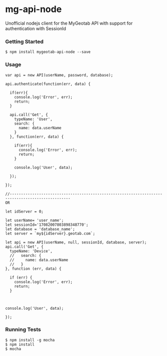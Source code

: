 # mg-api-node #

Unofficial nodejs client for the MyGeotab API with support for authentication with SessionId

### Getting Started ###

```
$ npm install mygeotab-api-node --save
```

### Usage ###
```
var api = new API(userName, password, database);

api.authenticate(function(err, data) {

  if(err){
    console.log('Error', err);
    return;
  }

  api.call('Get', {
    typeName: 'User',
    search: {
      name: data.userName
    }
  }, function(err, data) {

    if(err){
      console.log('Error', err);
      return;
    }

    console.log('User', data);

  });

});

//-------------------------------------------------------------------------------------------------
OR

let idServer = 0;

let userName= 'user_name';
let sessionId='17082007803898348770';
let database = 'database_name';
let server = `my${idServer}.geotab.com`;

let api = new API(userName, null, sessionId, database, server);
api.call('Get', {
  typeName: 'Device',
  //   search: {
  //     name: data.userName
  //   }
}, function (err, data) {

  if (err) {
    console.log('Error', err);
    return;
  }

   

console.log('User', data);

});

```

### Running Tests ###
```
$ npm install -g mocha
$ npm install
$ mocha
```
